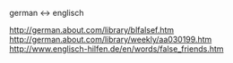 german <-> englisch

http://german.about.com/library/blfalsef.htm
http://german.about.com/library/weekly/aa030199.htm
http://www.englisch-hilfen.de/en/words/false_friends.htm

